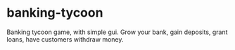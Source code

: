 # banking-tycoon
Banking tycoon game, with simple gui. Grow your bank, gain deposits, grant loans, have customers withdraw money. 
